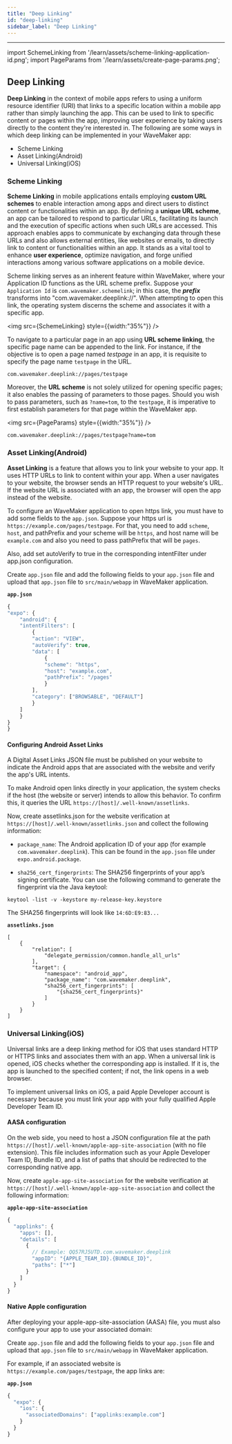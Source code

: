 ```yaml
---
title: "Deep Linking"
id: "deep-linking"
sidebar_label: "Deep Linking"
---
```

---

import SchemeLinking from '/learn/assets/scheme-linking-application-id.png';
import PageParams from '/learn/assets/create-page-params.png';

## Deep Linking

**Deep Linking** in the context of mobile apps refers to using a uniform resource identifier (URI) that links to a 
specific location within a mobile app rather than simply launching the app. This can be used to link to specific 
content or pages within the app, improving user experience by taking users directly to the content they're interested in.
The following are some ways in which deep linking can be implemented in your WaveMaker app:

* Scheme Linking
* Asset Linking(Android)
* Universal Linking(iOS)


### Scheme Linking

**Scheme Linking** in mobile applications entails employing **custom URL schemes** to enable interaction among apps and 
direct users to distinct content or functionalities within an app. By defining a **unique URL scheme**, an app can be 
tailored to respond to particular URLs, facilitating its launch and the execution of specific actions when such URLs are accessed. 
This approach enables apps to communicate by exchanging data through these URLs and also allows external entities, 
like websites or emails, to directly link to content or functionalities within an app. It stands as a vital tool to 
enhance **user experience**, optimize navigation, and forge unified interactions among various software applications on a mobile device.

Scheme linking serves as an inherent feature within WaveMaker, where your Application ID functions as the URL scheme prefix. 
Suppose your `Application Id` is `com.wavemaker.schemelink`; in this case, the ***prefix*** transforms into "com.wavemaker.deeplink://". When attempting to open this link, the operating system discerns the scheme and associates it with a specific app.

<img src={SchemeLinking} style={{width:"35%"}} />

To navigate to a particular page in an app using **URL scheme linking**, the specific page name can be appended to the link. For instance, if the objective is to open a page named _testpage_ in an app, it is requisite to specify the page name `testpage` in the URL.

```link
com.wavemaker.deeplink://pages/testpage
```

Moreover, the **URL scheme** is not solely utilized for opening specific pages; it also enables the passing of parameters to those pages. Should you wish to pass parameters, such as `?name=tom`, to the `testpage`, it is imperative to first establish parameters for that page within the WaveMaker app.

<img src={PageParams} style={{width:"35%"}} />

```link
com.wavemaker.deeplink://pages/testpage?name=tom
```

### Asset Linking(Android)

**Asset Linking** is a feature that allows you to link your website to your app. It uses HTTP URLs to link to content within your app. 
When a user navigates to your website, the browser sends an HTTP request to your website's URL. 
If the website URL is associated with an app, the browser will open the app instead of the website.

To configure an WaveMaker application to open https link, you must have to add some fields to the `app.json`. Suppose your https url is `https://example.com/pages/testpage`. For that, you need to add `scheme`, `host`, and pathPrefix and your scheme will be `https`, and host name will be `example.com` and also you need to pass pathPrefix that will be `pages`.

Also, add set autoVerify to true in the corresponding intentFilter under app.json configuration.

Create `app.json` file and add the following fields to your `app.json` file and upload that `app.json` file to `src/main/webapp` in WaveMaker application.

**`app.json`**
```javascript
{
"expo": {
    "android": {
    "intentFilters": [
        {
        "action": "VIEW",
        "autoVerify": true,
        "data": [
            {
            "scheme": "https",
            "host": "example.com",
            "pathPrefix": "/pages"
            }
        ],
        "category": ["BROWSABLE", "DEFAULT"]
        }
    ]
    }
}
}
```

#### Configuring Android Asset Links

A Digital Asset Links JSON file must be published on your website to indicate the Android apps that are associated with the website and verify the app's URL intents.

To make Android open links directly in your application, the system checks if the host (the website or server) intends to allow this behavior. To confirm this, it queries the URL `https://[host]/.well-known/assetlinks`.

Now, create assetlinks.json for the website verification at `https://[host]/.well-known/assetlinks.json` and collect the following information:

- `package_name`: The Android application ID of your app (for example `com.wavemaker.deeplink`). This can be found in the `app.json` file under `expo.android.package`.

- `sha256_cert_fingerprints`: The SHA256 fingerprints of your app’s signing certificate. You can use the following command to generate the fingerprint via the Java keytool:
```command
keytool -list -v -keystore my-release-key.keystore
```
The SHA256 fingerprints will look like `14:6D:E9:83...`

**`assetlinks.json`**
```javasscript
[
    {
        "relation": [
            "delegate_permission/common.handle_all_urls"
        ],
        "target": {
            "namespace": "android_app",
            "package_name": "com.wavemaker.deeplink",
            "sha256_cert_fingerprints": [
                "{sha256_cert_fingerprints}"
            ]
        }
    }
]
```

### Universal Linking(iOS)

Universal links are a deep linking method for iOS that uses standard HTTP or HTTPS links and associates them with an app.
When a universal link is opened, iOS checks whether the corresponding app is installed. If it is, the app is launched to the specified content; if not, the link opens in a web browser.

To implement universal links on iOS, a paid Apple Developer account is necessary because you must link your app with your fully qualified Apple Developer Team ID.

#### AASA configuration

On the web side, you need to host a JSON configuration file at the path `https://[host]/.well-known/apple-app-site-association` (with no file extension). This file includes information such as your Apple Developer Team ID, Bundle ID, and a list of paths that should be redirected to the corresponding native app.

Now, create `apple-app-site-association` for the website verification at `https://[host]/.well-known/apple-app-site-association` and collect the following information:

**`apple-app-site-association`**
```javascript
{
  "applinks": {
    "apps": [],
    "details": [
      {
        // Example: QQ57RJ5UTD.com.wavemaker.deeplink
        "appID": "{APPLE_TEAM_ID}.{BUNDLE_ID}",
        "paths": ["*"]
      }
    ]
  }
}
```

#### Native Apple configuration

After deploying your apple-app-site-association (AASA) file, you must also configure your app to use your associated domain:

Create `app.json` file and add the following fields to your `app.json` file and upload that `app.json` file to `src/main/webapp` in WaveMaker application.

For example, if an associated website is `https://example.com/pages/testpage`, the app links are:

**`app.json`**
```javascript
{
  "expo": {
    "ios": {
      "associatedDomains": ["applinks:example.com"]
    }
  }
}
```